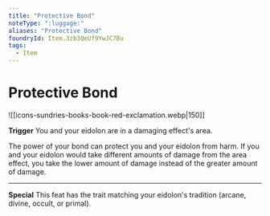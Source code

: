 ```yaml
---
title: "Protective Bond"
noteType: ":luggage:"
aliases: "Protective Bond"
foundryId: Item.3zb3QeUf9YwJC7Bu
tags:
  - Item
---
```


# Protective Bond
![[icons-sundries-books-book-red-exclamation.webp|150]]

**Trigger** You and your eidolon are in a damaging effect's area.

The power of your bond can protect you and your eidolon from harm. If you and your eidolon would take different amounts of damage from the area effect, you take the lower amount of damage instead of the greater amount of damage.

* * *

**Special** This feat has the trait matching your eidolon's tradition (arcane, divine, occult, or primal).

